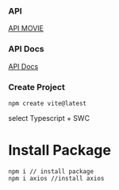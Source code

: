 ### API 
[API MOVIE](https://www.themoviedb.org/)
### API Docs
[API Docs](https://developer.themoviedb.org/reference/account-details)
### Create Project
```
npm create vite@latest
```
select Typescript + SWC


# Install Package
```
npm i // install package
npm i axios //install axios
```
